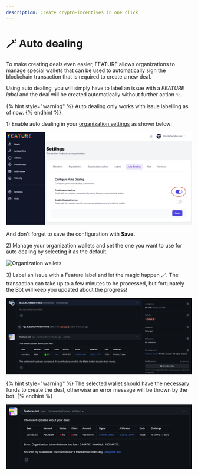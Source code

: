 ```yaml
---
description: Create crypto-incentives in one click
---
```


# 🪄 Auto dealing

To make creating deals even easier, FEATURE allows organizations to manage special wallets that can be used to automatically sign the blockchain transaction that is required to create a new deal.

Using auto dealing, you will simply have to label an issue with a _FEATURE label_ and the deal will be created automatically without further action ✨.

{% hint style="warning" %}
Auto dealing only works with issue labelling as of now.
{% endhint %}

1\) Enable auto dealing in your [organization settings](https://dashboard.feature.sh/settings/wallets) as shown below:

![Enable auto dealing](../.gitbook/assets/capture-dashboard-auto-dealing-enable.png)

And don't forget to save the configuration with **Save.**

2\) Manage your organization wallets and set the one you want to use for auto dealing by selecting it as the default.

![Organization wallets](../.gitbook/assets/select\_organization\_wallet.png)

3\) Label an issue with a Feature label and let the magic happen 🪄. The transaction can take up to a few minutes to be processed, but fortunately the Bot will keep you updated about the progress!

![Automatic Success Deal](../.gitbook/assets/capture-github-label-with-autodeal.png)

{% hint style="warning" %}
The selected wallet should have the necessary funds to create the deal, otherwise an error message will be thrown by the bot.
{% endhint %}

![Fail Deal](../.gitbook/assets/capture-github-autodeal-fail.png)
